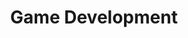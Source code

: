 ---
title: "Game Development"
description: "DA JUICE TOPICS"
image: "https://r2j4y6x9.map2.ssl.hwcdn.net/wp-content/uploads/2018/06/Adding-Polish-to-Games.jpg"
---